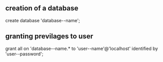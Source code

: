 ## creation of a database

create database 'database--name';

## granting previlages to user

grant all on 'database--name.* to 'user--name'@'localhost' identified by 'user--password';